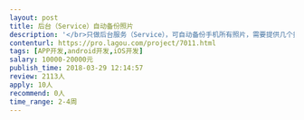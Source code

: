 ```yaml
---                
layout: post       
title: 后台（Service）自动备份照片           
description: '</br>只做后台服务（Service），可自动备份手机所有照片，需要提供几个接口供调用。</br>1. 开启暂停WIFI下自动备份</br>2. 获取当前备份进度（返回一共需要备份多少，已备份多少，当前正在备份照片的路径与进度）</br>3. 一些开关设置，截图照片不备份，连拍照片不备份，大视频不备份</br>4. 增量备份和每次重新安装应用从服务端读取已备份列表，已备份文件不重复备份</br>'     
contenturl: https://pro.lagou.com/project/7011.html      
tags: [APP开发,android开发,iOS开发]            
salary: 10000-20000元          
publish_time: 2018-03-29 12:14:57         
review: 2113人                   
apply: 10人                   
recommend: 0人                   
time_range: 2-4周              
---                 
```

